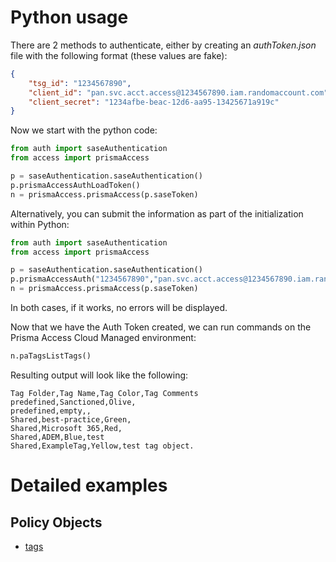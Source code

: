 # Python usage
There are 2 methods to authenticate, either by creating an _authToken.json_ file with the following format (these values are fake):
```json
{
    "tsg_id": "1234567890",
    "client_id": "pan.svc.acct.access@1234567890.iam.randomaccount.com",
    "client_secret": "1234afbe-beac-12d6-aa95-13425671a919c"
}
```

Now we start with the python code:
```python
from auth import saseAuthentication
from access import prismaAccess

p = saseAuthentication.saseAuthentication()
p.prismaAccessAuthLoadToken()
n = prismaAccess.prismaAccess(p.saseToken)
```


Alternatively, you can submit the information as part of the initialization within Python:
```python
from auth import saseAuthentication
from access import prismaAccess

p = saseAuthentication.saseAuthentication()
p.prismaAccessAuth("1234567890","pan.svc.acct.access@1234567890.iam.randomaccount.com","1234afbe-beac-12d6-aa95-13425671a919c")
n = prismaAccess.prismaAccess(p.saseToken)
```

In both cases, if it works, no errors will be displayed.


Now that we have the Auth Token created, we can run commands on the Prisma Access Cloud Managed environment:
```python
n.paTagsListTags()
```

Resulting output will look like the following:
```csv
Tag Folder,Tag Name,Tag Color,Tag Comments
predefined,Sanctioned,Olive,
predefined,empty,,
Shared,best-practice,Green,
Shared,Microsoft 365,Red,
Shared,ADEM,Blue,test
Shared,ExampleTag,Yellow,test tag object.
```

# Detailed examples
## Policy Objects
* [tags](https://github.com/PaloAltoNetworks/PrismaSASECloudManaged-Python/blob/main/examples/tags.md)